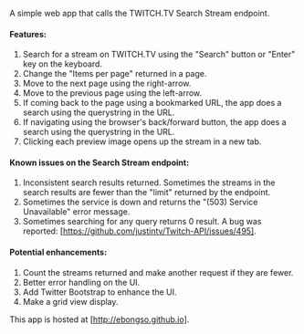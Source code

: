 A simple web app that calls the TWITCH.TV Search Stream endpoint.

#### Features:

1. Search for a stream on TWITCH.TV using the "Search" button or "Enter" key on the keyboard.
2. Change the "Items per page" returned in a page.
3. Move to the next page using the right-arrow.
4. Move to the previous page using the left-arrow.
5. If coming back to the page using a bookmarked URL, the app does a search using the querystring in the URL.
6. If navigating using the browser's back/forward button, the app does a search using the querystring in the URL.
7. Clicking each preview image opens up the stream in a new tab.

#### Known issues on the Search Stream endpoint:

1. Inconsistent search results returned. Sometimes the streams in the search results are fewer than the "limit" returned by the endpoint.
2. Sometimes the service is down and returns the "(503) Service Unavailable" error message.
3. Sometimes searching for any query returns 0 result. A bug was reported: [https://github.com/justintv/Twitch-API/issues/495].

#### Potential enhancements:

1. Count the streams returned and make another request if they are fewer.
2. Better error handling on the UI.
3. Add Twitter Bootstrap to enhance the UI. 
4. Make a grid view display.

This app is hosted at [http://ebongso.github.io].

[http://ebongso.github.io]:http://ebongso.github.io
[https://github.com/justintv/Twitch-API/issues/495]:https://github.com/justintv/Twitch-API/issues/495